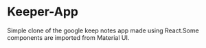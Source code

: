 # Keeper-App
Simple clone of the google keep notes app made using React.Some components are imported from Material UI.
